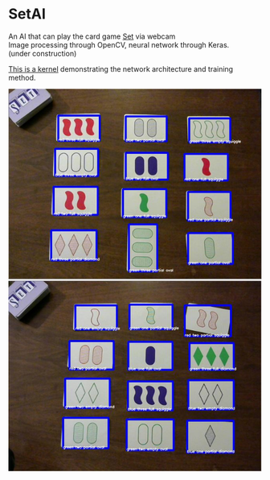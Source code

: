 # SetAI  
An AI that can play the card game [Set](https://www.setgame.com/set) via webcam  
Image processing through OpenCV, neural network through Keras.  
(under construction)  

[This is a kernel](https://www.kaggle.com/kwisatzhaderach/setnet-trainer?scriptVersionId=19703762) demonstrating the network architecture and training method.

![screen grab](set_example.jpg)
![another one](set_example2.jpg)

